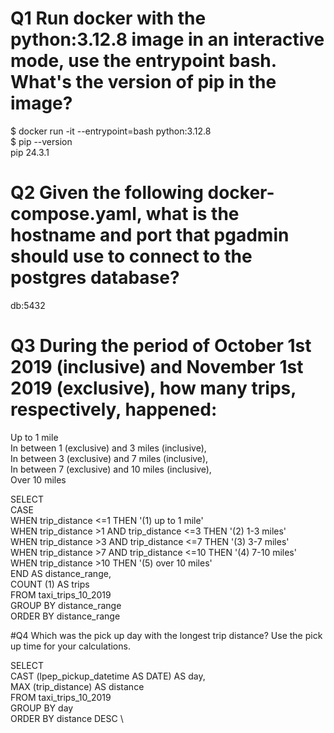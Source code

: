 # Q1 Run docker with the python:3.12.8 image in an interactive mode, use the entrypoint bash. What's the version of pip in the image?

$ docker run -it --entrypoint=bash python:3.12.8 \
$ pip --version \
pip 24.3.1 


# Q2 Given the following docker-compose.yaml, what is the hostname and port that pgadmin should use to connect to the postgres database?

db:5432


# Q3 During the period of October 1st 2019 (inclusive) and November 1st 2019 (exclusive), how many trips, respectively, happened:
Up to 1 mile \
In between 1 (exclusive) and 3 miles (inclusive), \
In between 3 (exclusive) and 7 miles (inclusive), \
In between 7 (exclusive) and 10 miles (inclusive), \
Over 10 miles 

SELECT \
	CASE \
		WHEN trip_distance <=1 THEN '(1) up to 1 mile' \
		WHEN trip_distance >1 AND trip_distance <=3 THEN '(2) 1-3 miles' \
		WHEN trip_distance >3 AND trip_distance <=7 THEN '(3) 3-7 miles' \
		WHEN trip_distance >7 AND trip_distance <=10 THEN '(4) 7-10 miles' \
		WHEN trip_distance >10 THEN '(5) over 10 miles' \
	END AS distance_range, \
	COUNT (1) AS trips \
FROM taxi_trips_10_2019 \
GROUP BY distance_range \
ORDER BY distance_range


#Q4 Which was the pick up day with the longest trip distance? Use the pick up time for your calculations.

SELECT \
	CAST (lpep_pickup_datetime AS DATE) AS day, \
	MAX (trip_distance) AS distance \
FROM taxi_trips_10_2019 \
GROUP BY day \
ORDER BY distance DESC \
